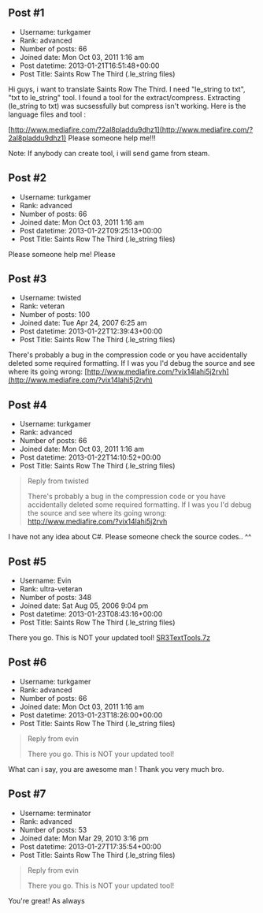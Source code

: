 ## Post #1
- Username: turkgamer
- Rank: advanced
- Number of posts: 66
- Joined date: Mon Oct 03, 2011 1:16 am
- Post datetime: 2013-01-21T16:51:48+00:00
- Post Title: Saints Row The Third (.le_string files)

Hi guys, i want to translate Saints Row The Third. 
I need "le_string to txt", "txt to le_string" tool. I found a tool for the extract/compress. Extracting (le_string to txt) was sucsessfully but compress isn't working. Here is the language files and tool :

[http://www.mediafire.com/?2al8pladdu9dhz1](http://www.mediafire.com/?2al8pladdu9dhz1) Please someone help me!!!


Note: If anybody can create tool, i will send game from steam.
## Post #2
- Username: turkgamer
- Rank: advanced
- Number of posts: 66
- Joined date: Mon Oct 03, 2011 1:16 am
- Post datetime: 2013-01-22T09:25:13+00:00
- Post Title: Saints Row The Third (.le_string files)

Please someone help me! Please
## Post #3
- Username: twisted
- Rank: veteran
- Number of posts: 100
- Joined date: Tue Apr 24, 2007 6:25 am
- Post datetime: 2013-01-22T12:39:43+00:00
- Post Title: Saints Row The Third (.le_string files)

There's probably a bug in the compression code or you have accidentally deleted some required formatting.
If I was you I'd debug the source and see where its going wrong: [http://www.mediafire.com/?vix14lahi5j2rvh](http://www.mediafire.com/?vix14lahi5j2rvh)
## Post #4
- Username: turkgamer
- Rank: advanced
- Number of posts: 66
- Joined date: Mon Oct 03, 2011 1:16 am
- Post datetime: 2013-01-22T14:10:52+00:00
- Post Title: Saints Row The Third (.le_string files)

> Reply from twisted
>
> There's probably a bug in the compression code or you have accidentally deleted some required formatting.
If I was you I'd debug the source and see where its going wrong: http://www.mediafire.com/?vix14lahi5j2rvh

I have not any idea about C#. Please someone check the source codes.. ^^
## Post #5
- Username: Evin
- Rank: ultra-veteran
- Number of posts: 348
- Joined date: Sat Aug 05, 2006 9:04 pm
- Post datetime: 2013-01-23T08:43:16+00:00
- Post Title: Saints Row The Third (.le_string files)

There you go. This is NOT your updated tool!
[SR3TextTools.7z](https://xentaxbackup.github.io/file/6141_SR3TextTools.7z)
## Post #6
- Username: turkgamer
- Rank: advanced
- Number of posts: 66
- Joined date: Mon Oct 03, 2011 1:16 am
- Post datetime: 2013-01-23T18:26:00+00:00
- Post Title: Saints Row The Third (.le_string files)

> Reply from evin
>
> There you go. This is NOT your updated tool!

What can i say, you are awesome man ! Thank you very much bro.
## Post #7
- Username: terminator
- Rank: advanced
- Number of posts: 53
- Joined date: Mon Mar 29, 2010 3:16 pm
- Post datetime: 2013-01-27T17:35:54+00:00
- Post Title: Saints Row The Third (.le_string files)

> Reply from evin
>
> There you go. This is NOT your updated tool!

You're great! As always
